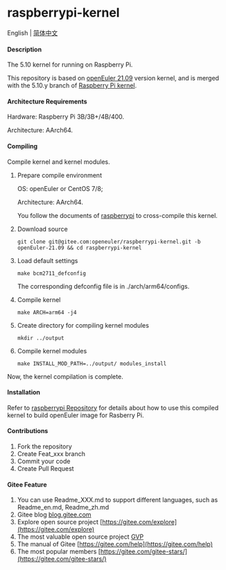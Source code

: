# raspberrypi-kernel

English | [简体中文](./README.md)

#### Description

The 5.10 kernel for running on Raspberry Pi.

This repository is based on [openEuler 21.09](https://gitee.com/openeuler/kernel/tree/openEuler-21.09/) version kernel, and is merged with the 5.10.y branch of [Raspberry Pi kernel](https://github.com/raspberrypi/linux/tree/rpi-5.10.y).

#### Architecture Requirements

Hardware: Raspberry Pi 3B/3B+/4B/400.

Architecture: AArch64.

#### Compiling

Compile kernel and kernel modules.

1.  Prepare compile environment

    OS: openEuler or CentOS 7/8;

    Architecture: AArch64.

    You follow the documents of [raspberrypi](https://gitee.com/openeuler/raspberrypi/blob/master/README.en.md) to cross-compile this kernel.

2.  Download source

    `git clone git@gitee.com:openeuler/raspberrypi-kernel.git -b openEuler-21.09 && cd raspberrypi-kernel`

3.  Load default settings

    `make bcm2711_defconfig`

    The corresponding defconfig file is in ./arch/arm64/configs.

4.  Compile kernel

    `make ARCH=arm64 -j4`

5.  Create directory for compiling kernel modules

    `mkdir ../output`

6.  Compile kernel modules

    `make INSTALL_MOD_PATH=../output/ modules_install`

Now, the kernel compilation is complete.

#### Installation

Refer to [raspberrypi Repository](https://gitee.com/openeuler/raspberrypi) for details about how to use this compiled kernel to build openEuler image for Rasberry Pi.

#### Contributions

1.  Fork the repository
2.  Create Feat_xxx branch
3.  Commit your code
4.  Create Pull Request


#### Gitee Feature

1.  You can use Readme\_XXX.md to support different languages, such as Readme\_en.md, Readme\_zh.md
2.  Gitee blog [blog.gitee.com](https://blog.gitee.com)
3.  Explore open source project [https://gitee.com/explore](https://gitee.com/explore)
4.  The most valuable open source project [GVP](https://gitee.com/gvp)
5.  The manual of Gitee [https://gitee.com/help](https://gitee.com/help)
6.  The most popular members  [https://gitee.com/gitee-stars/](https://gitee.com/gitee-stars/)

